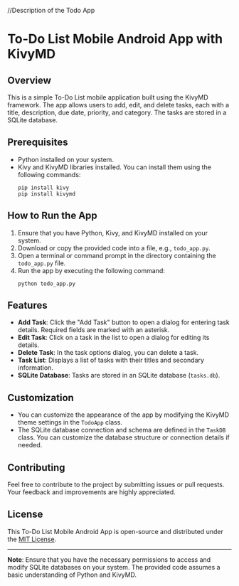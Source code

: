 //Description of the Todo App
# To-Do List Mobile Android App with KivyMD

## Overview
This is a simple To-Do List mobile application built using the KivyMD framework. The app allows users to add, edit, and delete tasks, each with a title, description, due date, priority, and category. The tasks are stored in a SQLite database.

## Prerequisites
- Python installed on your system.
- Kivy and KivyMD libraries installed. You can install them using the following commands:
  ```
  pip install kivy
  pip install kivymd
  ```

## How to Run the App
1. Ensure that you have Python, Kivy, and KivyMD installed on your system.
2. Download or copy the provided code into a file, e.g., `todo_app.py`.
3. Open a terminal or command prompt in the directory containing the `todo_app.py` file.
4. Run the app by executing the following command:
   ```
   python todo_app.py
   ```

## Features
- **Add Task**: Click the "Add Task" button to open a dialog for entering task details. Required fields are marked with an asterisk.
- **Edit Task**: Click on a task in the list to open a dialog for editing its details.
- **Delete Task**: In the task options dialog, you can delete a task.
- **Task List**: Displays a list of tasks with their titles and secondary information.
- **SQLite Database**: Tasks are stored in an SQLite database (`tasks.db`).

## Customization
- You can customize the appearance of the app by modifying the KivyMD theme settings in the `TodoApp` class.
- The SQLite database connection and schema are defined in the `TaskDB` class. You can customize the database structure or connection details if needed.

## Contributing
Feel free to contribute to the project by submitting issues or pull requests. Your feedback and improvements are highly appreciated.

## License
This To-Do List Mobile Android App is open-source and distributed under the [MIT License](LICENSE).

---

**Note**: Ensure that you have the necessary permissions to access and modify SQLite databases on your system. The provided code assumes a basic understanding of Python and KivyMD.

